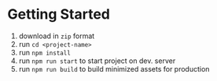 # Getting Started

1. download in `zip` format
2. run `cd <project-name>`
3. run `npm install`
4. run `npm run start` to start project on dev. server
5. run `npm run build` to build minimized assets for production